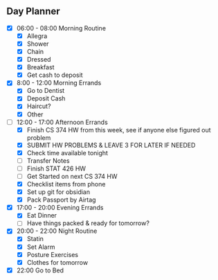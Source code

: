 ## Day Planner

- [x] 06:00 - 08:00 Morning Routine
	- [x] Allegra
	- [x] Shower
	- [x] Chain
	- [x] Dressed
	- [x] Breakfast 
	- [x] Get cash to deposit
- [x] 8:00 - 12:00 Morning Errands
	- [x] Go to Dentist
	- [x] Deposit Cash
	- [x] Haircut?
	- [x] Other
- [ ] 12:00 - 17:00 Afternoon Errands
	- [x] Finish CS 374 HW from this week, see if anyone else figured out problem
	- [x] SUBMIT HW PROBLEMS & LEAVE 3 FOR LATER IF NEEDED
	- [x] Check time available tonight 
	- [ ] Transfer Notes
	- [ ] Finish STAT 426 HW
	- [ ] Get Started on next CS 374 HW 
	- [x] Checklist items from phone
	- [x] Set up git for obsidian
	- [x] Pack Passport by Airtag 
- [x] 17:00 - 20:00 Evening Errands
	- [x] Eat Dinner
	- [ ] Have things packed & ready for tomorrow?
- [x] 20:00 - 22:00 Night Routine
	- [x] Statin
	- [x] Set Alarm
	- [x] Posture Exercises
	- [x] Clothes for tomorrow
- [x] 22:00 Go to Bed